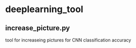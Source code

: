 # deeplearning_tool

## increase_picture.py
tool for increaseing pictures for CNN classification accuracy
